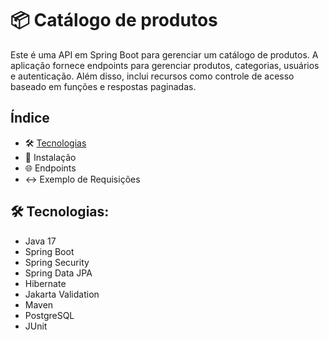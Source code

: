 # 📦 Catálogo de produtos

Este é uma API em Spring Boot para gerenciar um catálogo de produtos. A aplicação fornece endpoints para gerenciar produtos, categorias, usuários e autenticação. Além disso, inclui recursos como controle de acesso baseado em funções e respostas paginadas.


## Índice
- 🛠️ [Tecnologias](#tecnologias)
- 🚀 Instalação
- 🌐 Endpoints
- ↔️ Exemplo de Requisições




## 🛠️ Tecnologias:
- Java 17
- Spring Boot
- Spring Security
- Spring Data JPA
- Hibernate
- Jakarta Validation
- Maven
- PostgreSQL
- JUnit
